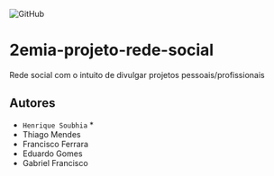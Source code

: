 ![GitHub](https://img.shields.io/github/license/HenriqueSoubhia/2emia-projeto)

# 2emia-projeto-rede-social
Rede social com o intuito de divulgar projetos pessoais/profissionais 
## Autores
- `Henrique Soubhia` *
- Thiago Mendes
- Francisco Ferrara
- Eduardo Gomes
- Gabriel Francisco
